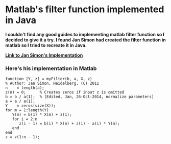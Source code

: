 # Matlab's filter function implemented in Java
**I couldn't find any good guides to implementing matlab filter function so I decided to give it a try. I found Jan Simon had created the filter function in matlab so I tried to recreate it in Java.**

**[Link to Jan Simon's Implementation](https://www.mathworks.com/matlabcentral/answers/9900-use-filter-constants-to-hard-code-filter)**

### Here's his implementation in Matlab
```
function [Y, z] = myFilter(b, a, X, z)
% Author: Jan Simon, Heidelberg, (C) 2011
n    = length(a);
z(n) = 0;      % Creates zeros if input z is omitted
b = b / a(1);  % [Edited, Jan, 26-Oct-2014, normalize parameters]
a = a / a(1);
Y    = zeros(size(X));
for m = 1:length(Y)
   Y(m) = b(1) * X(m) + z(1);
   for i = 2:n
      z(i - 1) = b(i) * X(m) + z(i) - a(i) * Y(m);
   end
end
z = z(1:n - 1);
```
